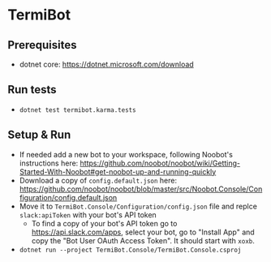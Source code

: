 # TermiBot

## Prerequisites

 * dotnet core: https://dotnet.microsoft.com/download

## Run tests

 * `dotnet test termibot.karma.tests`

 ## Setup & Run

 * If needed add a new bot to your workspace, following Noobot's instructions here: https://github.com/noobot/noobot/wiki/Getting-Started-With-Noobot#get-noobot-up-and-running-quickly
 * Download a copy of `config.default.json` here: https://github.com/noobot/noobot/blob/master/src/Noobot.Console/Configuration/config.default.json
 * Move it to `TermiBot.Console/Configuration/config.json` file and replce `slack:apiToken` with your bot's API token
   * To find a copy of your bot's API token go to https://api.slack.com/apps, select your bot, go to "Install App" and copy the "Bot User OAuth Access Token". It should start with `xoxb`.
 * `dotnet run --project TermiBot.Console/TermiBot.Console.csproj`